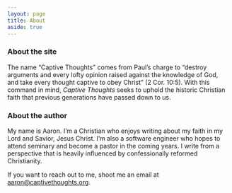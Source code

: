 ```yaml
---
layout: page
title: About
aside: true
---
```


### About the site

The name “Captive Thoughts” comes from Paul’s charge to “destroy arguments and every lofty opinion raised against the knowledge of God, and take every thought captive to obey Christ” (2 Cor. 10:5). With this command in mind, *Captive Thoughts* seeks to uphold the historic Christian faith that previous generations have passed down to us.

### About the author

My name is Aaron. I’m a Christian who enjoys writing about my faith in my Lord and Savior, Jesus Christ. I’m also a software engineer who hopes to attend seminary and become a pastor in the coming years. I write from a perspective that is heavily influenced by confessionally reformed Christianity.

If you want to reach out to me, shoot me an email at [aaron@captivethoughts.org](mailto:aaron@captivethoughts.org). 
